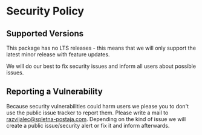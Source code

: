 # Security Policy

## Supported Versions

This package has no LTS releases - this means that we will only support the latest minor release with feature updates.

We will do our best to fix security issues and inform all users about possible issues.

## Reporting a Vulnerability

Because security vulnerabilities could harm users we please you to don't use the public issue tracker to report them.
Please write a mail to [razvijalec@spletna-postaja.com](mailto:razvijalec@spletna-postaja.com).
Depending on the kind of issue we will create a public issue/security alert or fix it and inform afterwards.
